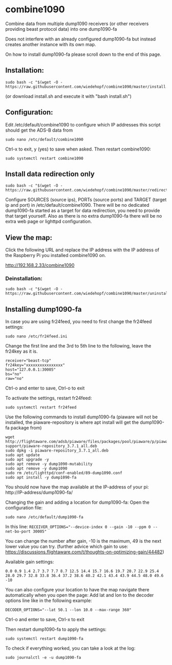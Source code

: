 # combine1090
Combine data from multiple dump1090 receivers (or other receivers providing beast protocol data) into one dump1090-fa

Does not interfere with an already configured dump1090-fa but instead creates another instance with its own map.

On how to install dump1090-fa please scroll down to the end of this page.

## Installation:
```
sudo bash -c "$(wget -O - https://raw.githubusercontent.com/wiedehopf/combine1090/master/install.sh)"
```
(or download install.sh and execute it with "bash install.sh")

## Configuration:

Edit /etc/default/combine1090 to configure which IP addresses this script should get the ADS-B data from
```
sudo nano /etc/default/combine1090
```
Ctrl-x to exit, y (yes) to save when asked.
Then restart combine1090:
```
sudo systemctl restart combine1090
```

## Install data redirection only
```
sudo bash -c "$(wget -O - https://raw.githubusercontent.com/wiedehopf/combine1090/master/redirect_only.sh)"
```
Configure SOURCES (source ips), PORTs (source ports) and TARGET (target ip and port) in /etc/default/combine1090.
There will be no dedicated dump1090-fa started as a target for data redirection, you need to provide that target yourself.
Also as there is no extra dump1090-fa there will be no extra web page or lighttpd configuration.

## View the map:

Click the following URL and replace the IP address with the IP address of the Raspberry Pi you installed combine1090 on.

http://192.168.2.33/combine1090


### Deinstallation:
```
sudo bash -c "$(wget -O - https://raw.githubusercontent.com/wiedehopf/combine1090/master/uninstall.sh)"
```



## Installing dump1090-fa

In case you are using fr24feed, you need to first change the fr24feed settings:
```
sudo nano /etc/fr24feed.ini
```
Change the first line and the 3rd to 5th line to the following, leave the fr24key as it is.
```
receiver="beast-tcp"
fr24key="xxxxxxxxxxxxxxxx"
host="127.0.0.1:30005"
bs="no"
raw="no"
```
Ctrl-o and enter to save, Ctrl-o to exit

To activate the settings, restart fr24feed:
```
sudo systemctl restart fr24feed
```

Use the following commands to install dump1090-fa
(piaware will not be installed, the piaware-repository is where apt install will get the dump1090-fa package from)

```
wget http://flightaware.com/adsb/piaware/files/packages/pool/piaware/p/piaware-support/piaware-repository_3.7.1_all.deb
sudo dpkg -i piaware-repository_3.7.1_all.deb
sudo apt update
sudo apt upgrade -y
sudo apt remove -y dump1090-mutability
sudo apt remove -y dump1090
sudo rm /etc/lighttpd/conf-enabled/89-dump1090.conf
sudo apt install -y dump1090-fa
```


You should now have the map available at the IP-address of your pi:
http://IP-address/dump1090-fa/

Changing the gain and adding a location for dump1090-fa:
Open the configuration file:
```
sudo nano /etc/default/dump1090-fa
```
In this line: `RECEIVER_OPTIONS="--device-index 0 --gain -10 --ppm 0 --net-bo-port 30005"`

You can change the number after gain, -10 is the maximum, 49 is the next lower value you can try.
(further advice which gain to use: https://discussions.flightaware.com/t/thoughts-on-optimizing-gain/44482)

Available gain settings:
```
0.0 0.9 1.4 2.7 3.7 7.7 8.7 12.5 14.4 15.7 16.6 19.7 20.7 22.9 25.4
28.0 29.7 32.8 33.8 36.4 37.2 38.6 40.2 42.1 43.4 43.9 44.5 48.0 49.6 -10
```


You can also configure your location to have the map navigate there automatically when you open the page:
Add lat and lon to the decoder options line like in the following example:
```
DECODER_OPTIONS="--lat 50.1 --lon 10.0 --max-range 360"
```

Ctrl-o and enter to save, Ctrl-x to exit

Then restart dump1090-fa to apply the settings:
```
sudo systemctl restart dump1090-fa
```

To check if everything worked, you can take a look at the log:
```
sudo journalctl -e -u dump1090-fa
```
